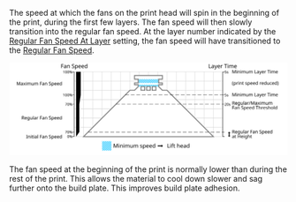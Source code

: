 The speed at which the fans on the print head will spin in the beginning of the print, during the first few layers. The fan speed will then slowly transition into the regular fan speed. At the layer number indicated by the [Regular Fan Speed At Layer](cool_fan_full_layer.md) setting, the fan speed will have transitioned to the [Regular Fan Speed](cool_fan_speed_min.md).

![Which fan speed is used where](../images/cool_fan_speed.svg)

The fan speed at the beginning of the print is normally lower than during the rest of the print. This allows the material to cool down slower and sag further onto the build plate. This improves build plate adhesion.
